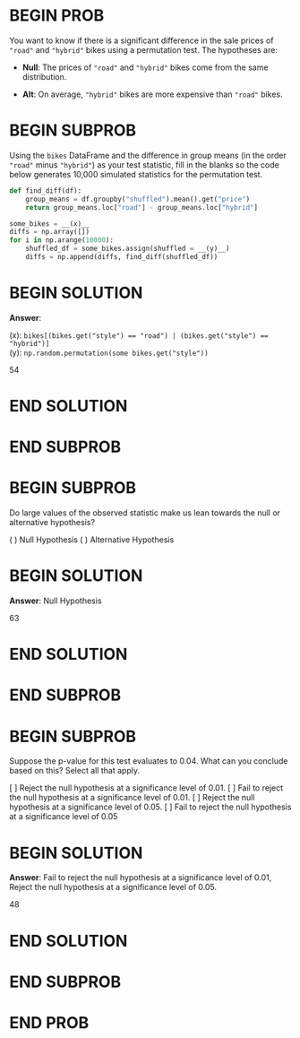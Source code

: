 # BEGIN PROB

You want to know if there is a significant difference in the sale prices
of `"road"` and `"hybrid"` bikes using a permutation test. The
hypotheses are:

-   **Null**: The prices of `"road"` and `"hybrid"` bikes come from the
    same distribution.

-   **Alt**: On average, `"hybrid"` bikes are more expensive than
    `"road"` bikes.

# BEGIN SUBPROB

Using the `bikes` DataFrame and the difference in group means (in the order `"road"` minus `"hybrid"`) as your test statistic, fill in the
blanks so the code below generates 10,000 simulated statistics for the permutation test.

```py
def find_diff(df):
    group_means = df.groupby("shuffled").mean().get("price")
    return group_means.loc["road"] - group_means.loc["hybrid"]

some_bikes = __(x)__
diffs = np.array([])
for i in np.arange(10000):
    shuffled_df = some_bikes.assign(shuffled = __(y)__)  
    diffs = np.append(diffs, find_diff(shuffled_df))
```


# BEGIN SOLUTION

**Answer**:

(x): `bikes[(bikes.get("style") == "road") | (bikes.get("style") == "hybrid")]`\
(y): `np.random.permutation(some bikes.get("style"))`

<average>54</average>

# END SOLUTION

# END SUBPROB

# BEGIN SUBPROB

Do large values of the observed statistic make us lean towards the null
or alternative hypothesis?

( ) Null Hypothesis 
( ) Alternative Hypothesis

# BEGIN SOLUTION

**Answer**: Null Hypothesis

<average>63</average>

# END SOLUTION

# END SUBPROB

# BEGIN SUBPROB

Suppose the p-value for this test evaluates to $0.04$. What can you
conclude based on this? Select all that apply.

[ ] Reject the null hypothesis at a significance level of 0.01.
[ ] Fail to reject the null hypothesis at a significance level of 0.01.
[ ] Reject the null hypothesis at a significance level of 0.05.
[ ] Fail to reject the null hypothesis at a significance level of 0.05

# BEGIN SOLUTION

**Answer**: Fail to reject the null hypothesis at a significance level of 0.01, Reject the null hypothesis at a significance level of 0.05.

<average>48</average>

# END SOLUTION

# END SUBPROB

# END PROB